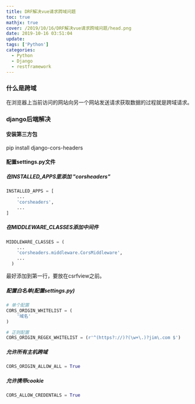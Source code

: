 ```yaml
---
title: DRF解决vue请求跨域问题
toc: true
mathjx: true
cover: /2019/10/16/DRF解决vue请求跨域问题/head.png
date: 2019-10-16 03:51:04
update:
tags: ['Python']
categories:
  - Python
  - Django
  - restframework
---
```

### 什么是跨域
在浏览器上当前访问的网站向另一个网站发送请求获取数据的过程就是跨域请求。

### django后端解决

#### 安装第三方包
pip install django-cors-headers


#### 配置settings.py文件
##### 在INSTALLED_APPS里添加 "corsheaders"
~~~Python
INSTALLED_APPS = [
    ...
    'corsheaders',
    ...
]
~~~
##### 在MIDDLEWARE_CLASSES添加中间件
~~~Python
MIDDLEWARE_CLASSES = (
    ...
    'corsheaders.middleware.CorsMiddleware',
    ...
  )
~~~
最好添加到第一行，要放在csrfview之前。

##### 配置白名单(配置settings.py)
~~~Python
# 单个配置
CORS_ORIGIN_WHITELIST = (
    '域名'
)

# 正则配置
CORS_ORIGIN_REGEX_WHITELIST = (r'^(https?://)?(\w+\.)?jim\.com $')
~~~

##### 允许所有主机跨域
~~~Python
CORS_ORIGIN_ALLOW_ALL = True
~~~

##### 允许携带cookie
~~~Python
CORS_ALLOW_CREDENTALS = True
~~~
